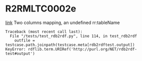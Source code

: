 # R2RMLTC0002e
[link](https://www.w3.org/TR/rdb2rdf-test-cases/#R2RMLTC0002e)
Two columns mapping, an undefined rr:tableName



```
Traceback (most recent call last):
  File "/tests/test_rdb2rdf.py", line 114, in test_rdb2rdf
    outfile = testcase.path.joinpath(testcase.meta[rdb2rdftest.output])
KeyError: rdflib.term.URIRef('http://purl.org/NET/rdb2rdf-test#output')

```
